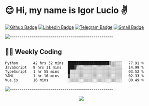 # :blush: Hi, my name is Igor Lucio :v:

[![Github Badge](https://img.shields.io/badge/-Github-000?style=flat-square&logo=Github&logoColor=white&link=https://github.com/lucasgdb)](https://github.com/iguit0)
[![Linkedin Badge](https://img.shields.io/badge/-LinkedIn-blue?style=flat-square&logo=Linkedin&logoColor=white&link=https://www.linkedin.com/in/igor-lucio-alves/)](https://www.linkedin.com/in/igor-lucio-alves/)
[![Telegram Badge](https://img.shields.io/badge/-Telegram-1ca0f1?style=flat-square&labelColor=1ca0f1&logo=telegram&logoColor=white&link=https://t.me/iguit0)](https://t.me/iguit0)
[![Gmail Badge](https://img.shields.io/badge/-Gmail-c14438?style=flat-square&logo=Gmail&logoColor=white&link=mailto:igorsk89@gmail.com)](mailto:igorsk89@gmail.com)

![-----------------------------------------------------](https://raw.githubusercontent.com/andreasbm/readme/master/assets/lines/colored.png)

## :man_technologist: Weekly Coding
<!--START_SECTION:waka-->
```text
Python       42 hrs 32 mins  ███████████████████▒░░░░░   77.91 % 
JavaScript   8 hrs 11 mins   ███▓░░░░░░░░░░░░░░░░░░░░░   14.99 % 
TypeScript   1 hr 55 mins    █░░░░░░░░░░░░░░░░░░░░░░░░   03.52 % 
YAML         1 hr 16 mins    ▓░░░░░░░░░░░░░░░░░░░░░░░░   02.33 % 
Vue.js       16 mins         ░░░░░░░░░░░░░░░░░░░░░░░░░   00.49 % 
```
<!--END_SECTION:waka-->
![-----------------------------------------------------](https://raw.githubusercontent.com/andreasbm/readme/master/assets/lines/colored.png)

<div align="center"><img src="https://github-readme-stats.vercel.app/api?username=iguit0&show_icons=true&count_private=true&theme=radical&hide=issues" /></div>
